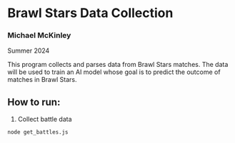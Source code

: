 # Brawl Stars Data Collection
### Michael McKinley
Summer 2024

This program collects and parses data from Brawl Stars matches. The data will be used to train an AI model whose goal is to predict the outcome of matches in Brawl Stars.

## How to run:

1. Collect battle data
```
node get_battles.js
```

